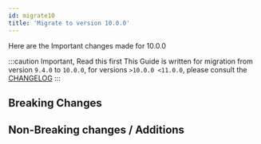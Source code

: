 ```yaml
---
id: migrate10
title: 'Migrate to version 10.0.0'
---
```


Here are the Important changes made for 10.0.0

:::caution Important, Read this first
This Guide is written for migration from version `9.4.0` to `10.0.0`, for versions `>10.0.0 <11.0.0`, please consult the [CHANGELOG](https://github.com/nodkz/mongodb-memory-server/blob/master/CHANGELOG.md)
:::

## Breaking Changes

<!-- ### Minimal NodeJS version is now `14`

With 9.0.0 the minimal nodejs required is `14.20.1`.

### Mongodb Driver Version upgraded to 5.x

The used MongoDB Driver version is now `5.9.0`.

### Default binary version is now 6.x

The default binary version has been upgraded from `5.0.x` to `6.0.x`. For more specifics see [mongodb-server-versions](../mongodb-server-versions.md). -->

## Non-Breaking changes / Additions

<!-- ### Compiler target is now `es2019`

The tsconfig `target` option has been updated to `es2019`, which will result in less polyfills.
This should be a non-breaking change -->
